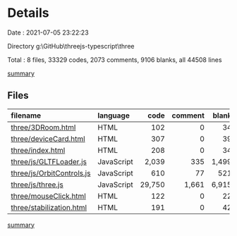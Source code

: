# Details

Date : 2021-07-05 23:22:23

Directory g:\GitHub\threejs-typescript\three

Total : 8 files,  33329 codes, 2073 comments, 9106 blanks, all 44508 lines

[summary](results.md)

## Files
| filename | language | code | comment | blank | total |
| :--- | :--- | ---: | ---: | ---: | ---: |
| [three/3DRoom.html](/three/3DRoom.html) | HTML | 102 | 0 | 34 | 136 |
| [three/deviceCard.html](/three/deviceCard.html) | HTML | 307 | 0 | 39 | 346 |
| [three/index.html](/three/index.html) | HTML | 208 | 0 | 34 | 242 |
| [three/js/GLTFLoader.js](/three/js/GLTFLoader.js) | JavaScript | 2,039 | 335 | 1,499 | 3,873 |
| [three/js/OrbitControls.js](/three/js/OrbitControls.js) | JavaScript | 610 | 77 | 521 | 1,208 |
| [three/js/three.js](/three/js/three.js) | JavaScript | 29,750 | 1,661 | 6,915 | 38,326 |
| [three/mouseClick.html](/three/mouseClick.html) | HTML | 122 | 0 | 22 | 144 |
| [three/stabilization.html](/three/stabilization.html) | HTML | 191 | 0 | 42 | 233 |

[summary](results.md)